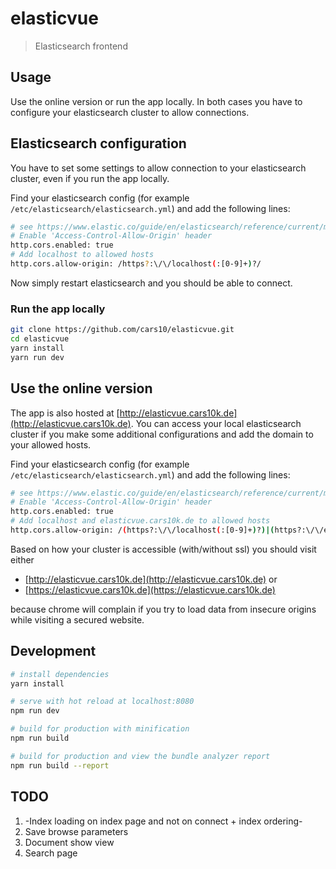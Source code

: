 # elasticvue

> Elasticsearch frontend

## Usage
Use the online version or run the app locally. In both cases you have to configure your elasticsearch cluster to allow connections.

## Elasticsearch configuration
You have to set some settings to allow connection to your elasticsearch cluster, even if you run the app locally.

Find your elasticsearch config (for example `/etc/elasticsearch/elasticsearch.yml`) and add the following lines:

```bash
# see https://www.elastic.co/guide/en/elasticsearch/reference/current/modules-http.html
# Enable 'Access-Control-Allow-Origin' header
http.cors.enabled: true
# Add localhost to allowed hosts
http.cors.allow-origin: /https?:\/\/localhost(:[0-9]+)?/
```

Now simply restart elasticsearch and you should be able to connect.

### Run the app locally
```bash
git clone https://github.com/cars10/elasticvue.git
cd elasticvue
yarn install
yarn run dev
```

## Use the online version
The app is also hosted at [http://elasticvue.cars10k.de](http://elasticvue.cars10k.de).
You can access your local elasticsearch cluster if you make some additional configurations and add the domain to your allowed hosts.

Find your elasticsearch config (for example `/etc/elasticsearch/elasticsearch.yml`) and add the following lines:

```bash
# see https://www.elastic.co/guide/en/elasticsearch/reference/current/modules-http.html
# Enable 'Access-Control-Allow-Origin' header
http.cors.enabled: true
# Add localhost and elasticvue.cars10k.de to allowed hosts
http.cors.allow-origin: /(https?:\/\/localhost(:[0-9]+)?)|(https?:\/\/elasticvue.cars10k.de)/
```

Based on how your cluster is accessible (with/without ssl) you should visit either

* [http://elasticvue.cars10k.de](http://elasticvue.cars10k.de) or
* [https://elasticvue.cars10k.de](https://elasticvue.cars10k.de)

because chrome will complain if you try to load data from insecure origins while visiting a secured website.

## Development

``` bash
# install dependencies
yarn install

# serve with hot reload at localhost:8080
npm run dev

# build for production with minification
npm run build

# build for production and view the bundle analyzer report
npm run build --report
```

## TODO

1. -Index loading on index page and not on connect + index ordering-
2. Save browse parameters
3. Document show view
4. Search page
